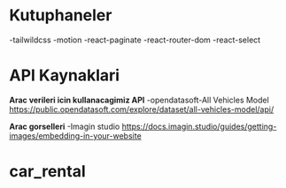 # Kutuphaneler

-tailwildcss
-motion
-react-paginate
-react-router-dom
-react-select

# API Kaynaklari

**Arac verileri icin kullanacagimiz API**
-opendatasoft-All Vehicles Model
https://public.opendatasoft.com/explore/dataset/all-vehicles-model/api/

**Arac gorselleri**
-Imagin studio
https://docs.imagin.studio/guides/getting-images/embedding-in-your-website
# car_rental
